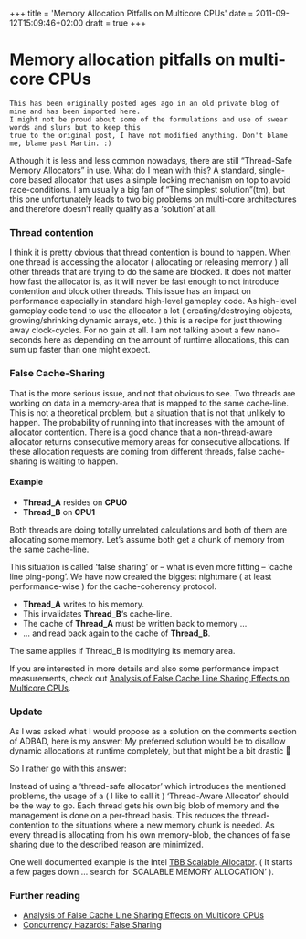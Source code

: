 +++
title = 'Memory Allocation Pitfalls on Multicore CPUs'
date = 2011-09-12T15:09:46+02:00
draft = true
+++

# Memory allocation pitfalls on multi-core CPUs

```
This has been originally posted ages ago in an old private blog of mine and has been imported here.
I might not be proud about some of the formulations and use of swear words and slurs but to keep this
true to the original post, I have not modified anything. Don't blame me, blame past Martin. :)
```

Although it is less and less common nowadays, there are still “Thread-Safe Memory Allocators” in use. What do I mean with this? A standard, single-core based allocator that uses a simple locking mechanism on top to avoid race-conditions.
I am usually a big fan of “The simplest solution”(tm), but this one unfortunately leads to two big problems on multi-core architectures and therefore doesn’t really qualify as a ‘solution’ at all.

<!--more-->

### Thread contention

I think it is pretty obvious that thread contention is bound to happen. When one thread is accessing the allocator ( allocating or releasing memory ) all other threads that are trying to do the same are blocked. It does not matter how fast the allocator is, as it will never be fast enough to not introduce contention and block other threads. This issue has an impact on performance especially in standard high-level gameplay code. As high-level gameplay code tend to use the allocator a lot ( creating/destroying objects, growing/shrinking dynamic arrays, etc. ) this is a recipe for just throwing away clock-cycles. For no gain at all. I am not talking about a few nano-seconds here as depending on the amount of runtime allocations, this can sum up faster than one might expect.

### False Cache-Sharing

That is the more serious issue, and not that obvious to see. Two threads are working on data in a memory-area that is mapped to the same cache-line. This is not a theoretical problem, but a situation that is not that unlikely to happen. The probability of running into that increases with the amount of allocator contention. There is a good chance that a non-thread-aware allocator returns consecutive memory areas for consecutive allocations. If these allocation requests are coming from different threads, false cache-sharing is waiting to happen.

#### Example

- **Thread_A** resides on **CPU0**
- **Thread_B** on **CPU1**

Both threads are doing totally unrelated calculations and both of them are allocating some memory.
Let’s assume both get a chunk of memory from the same cache-line.

This situation is called ‘false sharing’ or – what is even more fitting – ‘cache line ping-pong’. We have now created the biggest nightmare ( at least performance-wise ) for the cache-coherency protocol.

- **Thread_A** writes to his memory.
- This invalidates **Thread_B**‘s cache-line.
- The cache of **Thread_A** must be written back to memory …
- ... and read back again to the cache of **Thread_B**.

The same applies if Thread_B is modifying its memory area.

If you are interested in more details and also some performance impact measurements, check out [Analysis of False Cache Line Sharing Effects on Multicore CPUs](https://scholarworks.sjsu.edu/cgi/viewcontent.cgi?article=1001&context=etd_projects).

### Update

As I was asked what I would propose as a solution on the comments section of ADBAD, here is my answer:
My preferred solution would be to disallow dynamic allocations at runtime completely, but that might be a bit drastic 🙂

So I rather go with this answer:

Instead of using a ‘thread-safe allocator’ which introduces the mentioned problems, the usage of a ( I like to call it ) ‘Thread-Aware Allocator’ should be the way to go.
Each thread gets his own big blob of memory and the management is done on a per-thread basis. This reduces the thread-contention to the situations where a new memory chunk is needed. As every thread is allocating from his own memory-blob, the chances of false sharing due to the described reason are minimized.

One well documented example is the Intel [TBB Scalable Allocator](https://github.com/wjakob/tbb/blob/master/include/tbb/scalable_allocator.h). ( It starts a few pages down … search for ‘SCALABLE MEMORY ALLOCATION’ ).

### Further reading

- [Analysis of False Cache Line Sharing Effects on Multicore CPUs](https://scholarworks.sjsu.edu/cgi/viewcontent.cgi?article=1001&context=etd_projects)
- [Concurrency Hazards: False Sharing](https://www.codeproject.com/Articles/51553/Concurrency-Hazards-False-Sharing)
